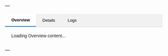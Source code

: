 """



<!DOCTYPE html>
<html>
<head>
    <meta charset="UTF-8">
    <title>Multi-Tab Layout</title>
    <style>
        body { font-family: Arial, sans-serif; margin: 0; }
        .tab-container {
            display: flex;
            border-bottom: 1px solid #ccc;
            background-color: #f1f1f1;
        }
        .tab {
            padding: 12px 20px;
            cursor: pointer;
            border: none;
            background: none;
            outline: none;
        }
        .tab.active {
            background: white;
            border-bottom: 2px solid #007BFF;
            font-weight: bold;
        }
        .tab-content {
            display: none;
            padding: 20px;
        }
        .tab-content.active {
            display: block;
        }
    </style>
</head>
<body>

<div class="tab-container">
    <button class="tab active" onclick="openTab(event, 'tab0')">Overview</button>
    <button class="tab" onclick="openTab(event, 'tab1')">Details</button>
    <button class="tab" onclick="openTab(event, 'tab2')">Logs</button>
</div>

<div id="tab0" class="tab-content active">
    <div id="content_0">Loading Overview content...</div>
</div>
<div id="tab1" class="tab-content">
    <div id="content_1">Loading Details content...</div>
</div>
<div id="tab2" class="tab-content">
    <div id="content_2">Loading Logs content...</div>
</div>

<script>
function openTab(evt, tabId) {
    const contents = document.getElementsByClassName("tab-content");
    const tabs = document.getElementsByClassName("tab");

    for (let i = 0; i < contents.length; i++) {
        contents[i].classList.remove("active");
    }
    for (let i = 0; i < tabs.length; i++) {
        tabs[i].classList.remove("active");
    }

    document.getElementById(tabId).classList.add("active");
    evt.currentTarget.classList.add("active");
}
</script>

</body>
</html>




"""
